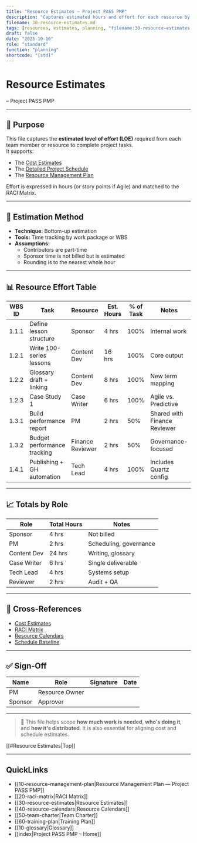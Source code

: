 ```yaml
---
title: "Resource Estimates — Project PASS PMP"
description: "Captures estimated hours and effort for each resource by work package or task to support cost and schedule baselines."
filename: 30-resource-estimates.md
tags: [resources, estimates, planning, "filename:30-resource-estimates.md"]
draft: false
date: "2025-10-16"
role: "standard"
function: "planning"
shortcode: "[std]"
---
```


# Resource Estimates
– Project PASS PMP  

---

## 📎 Purpose

This file captures the **estimated level of effort (LOE)** required from each team member or resource to complete project tasks.  
It supports:
- The [Cost Estimates](../30-cost-management-plan/40-Cost-Estimates.md)  
- The [Detailed Project Schedule](../20-schedule-management/02-detailed-project-schedule.md)  
- The [Resource Management Plan](10-resource-management-plan.md)

Effort is expressed in hours (or story points if Agile) and matched to the RACI Matrix.

---

## 🔢 Estimation Method

- **Technique:** Bottom-up estimation  
- **Tools:** Time tracking by work package or WBS  
- **Assumptions:**  
  - Contributors are part-time  
  - Sponsor time is not billed but is estimated  
  - Rounding is to the nearest whole hour

---

## 📊 Resource Effort Table

| WBS ID | Task | Resource | Est. Hours | % of Task | Notes |
|--------|------|----------|-------------|-----------|-------|
| 1.1.1 | Define lesson structure | Sponsor | 4 hrs | 100% | Internal work |
| 1.2.1 | Write 100-series lessons | Content Dev | 16 hrs | 100% | Core output |
| 1.2.2 | Glossary draft + linking | Content Dev | 8 hrs | 100% | New term mapping |
| 1.2.3 | Case Study 1 | Case Writer | 6 hrs | 100% | Agile vs. Predictive |
| 1.3.1 | Build performance report | PM | 2 hrs | 50% | Shared with Finance Reviewer |
| 1.3.2 | Budget performance tracking | Finance Reviewer | 2 hrs | 50% | Governance-focused |
| 1.4.1 | Publishing + GH automation | Tech Lead | 4 hrs | 100% | Includes Quartz config |

---

## 📈 Totals by Role

| Role | Total Hours | Notes |
|------|-------------|-------|
| Sponsor | 4 hrs | Not billed |
| PM | 2 hrs | Scheduling, governance |
| Content Dev | 24 hrs | Writing, glossary |
| Case Writer | 6 hrs | Single deliverable |
| Tech Lead | 4 hrs | Systems setup |
| Reviewer | 2 hrs | Audit + QA |

---

## 🔁 Cross-References

- [Cost Estimates](../30-cost-management-plan/40-Cost-Estimates.md)  
- [RACI Matrix](20-raci-matrix.md)  
- [Resource Calendars](40-resource-calendars.md)  
- [Schedule Baseline](../20-schedule-management/04-schedule-baseline.md)

---

## ✅ Sign-Off

| Name | Role | Signature | Date |
|------|------|-----------|------|
| PM | Resource Owner | | |
| Sponsor | Approver | | |

---

> 📌 This file helps scope **how much work is needed**, **who's doing it**, and **how it's distributed**. It is also essential for aligning cost and schedule estimates.

[[#Resource Estimates|Top]]

---

## QuickLinks
- [[10-resource-management-plan|Resource Management Plan — Project PASS PMP]]
- [[20-raci-matrix|RACI Matrix]]
- [[30-resource-estimates|Resource Estimates]]
- [[40-resource-calendars|Resource Calendars]]
- [[50-team-charter|Team Charter]]
- [[60-training-plan|Training Plan]]
- [[10-glossary|Glossary]]
- [[index|Project PASS PMP – Home]]
